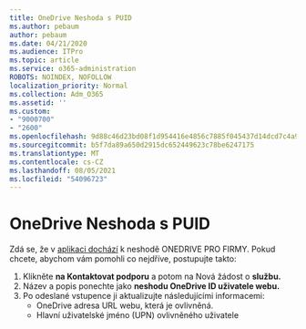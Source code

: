 ```yaml
---
title: OneDrive Neshoda s PUID
ms.author: pebaum
author: pebaum
ms.date: 04/21/2020
ms.audience: ITPro
ms.topic: article
ms.service: o365-administration
ROBOTS: NOINDEX, NOFOLLOW
localization_priority: Normal
ms.collection: Adm_O365
ms.assetid: ''
ms.custom:
- "9000700"
- "2600"
ms.openlocfilehash: 9d88c46d23bd08f1d954416e4856c7885f045437d14dcd7c4a9c25f0b1288b8f
ms.sourcegitcommit: b5f7da89a650d2915dc652449623c78be6247175
ms.translationtype: MT
ms.contentlocale: cs-CZ
ms.lasthandoff: 08/05/2021
ms.locfileid: "54096723"
---
```

# <a name="onedrive-puid-mismatch"></a>OneDrive Neshoda s PUID

Zdá se, že v [aplikaci dochází](https://docs.microsoft.com/sharepoint/troubleshoot/administration/access-denied-or-need-permission-error-sharepoint-online-or-onedrive-for-business#when-accessing-a-onedrive-site) k neshodě ONEDRIVE PRO FIRMY. Pokud chcete, abychom vám pomohli co nejdříve, postupujte takto:

1. Klikněte **na Kontaktovat podporu** a potom na Nová žádost o **službu.**
2. Název a popis ponechte jako **neshodu OneDrive ID uživatele webu.**
3. Po odeslané vstupence ji aktualizujte následujícími informacemi:
    - OneDrive adresa URL webu, která je ovlivněná.
    - Hlavní uživatelské jméno (UPN) ovlivněného uživatele
